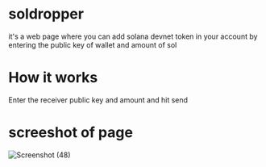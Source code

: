 # soldropper
it's a web page where you can add solana devnet token in your account by entering the public key of wallet and amount of sol
# How it works 
Enter the receiver public key and amount and hit send 
# screeshot of page 
![Screenshot (48)](https://user-images.githubusercontent.com/118379208/227954990-dd14e436-b41c-4618-bb91-d5998d417c00.png)

